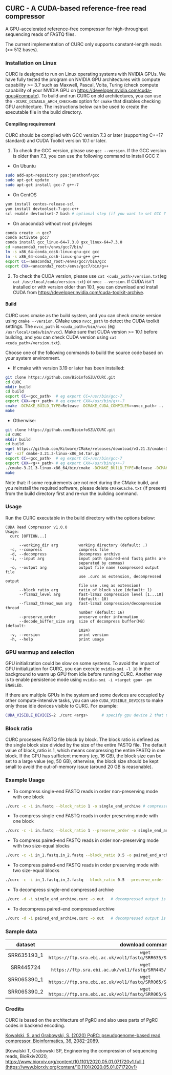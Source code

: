 ## CURC - A CUDA-based reference-free read compressor
A GPU-accelerated reference-free compressor for high-throughput sequencing reads of FASTQ files.

The current implementation of CURC only supports constant-length reads (<= 512 bases).

### Installation on Linux
CURC is designed to run on Linux operating systems with NVIDIA GPUs.
We have fully tested the program on NVIDIA GPU architectures with compute capability >= 3.7 such as Maxwell, Pascal, Volta, Turing 
(check compute capability of your NVIDIA GPU on https://developer.nvidia.com/cuda-gpus#compute). 
To build and run CURC on old architectures, you can use the `-DCURC_DISABLE_ARCH_CHECK=ON` option for `cmake` that disables checking GPU architecture.
The instructions below can be used to create the executable file in the build directory. 

#### Compiling requirement
CURC should be compiled with GCC version 7.3 or later (supporting C++17 standard) and CUDA Toolkit version 10.1 or later. 
1. To check the GCC version, please use `gcc --version`. If the GCC version is older than 7.3, you can use the following command to install GCC 7.
- On Ubuntu
```bash
sudo add-apt-repository ppa:jonathonf/gcc
sudo apt-get update
sudo apt-get install gcc-7 g++-7
```
- On CentOS
```bash
yum install centos-release-scl
yum install devtoolset-7-gcc-c++
scl enable devtoolset-7 bash # optional step (if you want to set GCC 7 as default compiler in bash)
```
- On anaconda3 without root privileges
```bash
conda create -n gcc7 
conda activate gcc7
conda install gcc_linux-64=7.3.0 gxx_linux-64=7.3.0
cd <anaconda3_root>/envs/gcc7/bin/  
ln -s x86_64-conda_cos6-linux-gnu-gcc gcc 
ln -s x86_64-conda_cos6-linux-gnu-g++ g++ 
export CC=<anaconda3_root>/envs/gcc7/bin/gcc  
export CXX=<anaconda3_root>/envs/gcc7/bin/g++ 
```

2. To check the CUDA version, please use `cat <cuda_path>/version.txt`(eg `cat /usr/local/cuda/version.txt`) or `nvcc --version`.
If CUDA isn't installed or with version older than 10.1, you can download and install CUDA from https://developer.nvidia.com/cuda-toolkit-archive. 

#### Build
CURC uses cmake as the build system, and you can check cmake version using `cmake --version`.
CMake uses `nvcc_path` to detect the CUDA toolkit settings. 
The `nvcc_path` is `<cuda_path>/bin/nvcc` (eg `/usr/local/cuda/bin/nvcc`). 
Make sure that CUDA version >= 10.1 before building, and you can check CUDA version using `cat <cuda_path>/version.txt`). 

Choose one of the following commands to build the source code based on your system environment.
- If cmake with version 3.19 or later has been installed:
```bash
git clone https://github.com/BioinfoSZU/CURC.git
cd CURC 
mkdir build
cd build
export CC=<gcc_path>  # eg export CC=/usr/bin/gcc-7
export CXX=<g++_path> # eg export CXX=/usr/bin/g++-7
cmake -DCMAKE_BUILD_TYPE=Release -DCMAKE_CUDA_COMPILER=<nvcc_path> .. 
make
```

- Otherwise:
```bash
git clone https://github.com/BioinfoSZU/CURC.git
cd CURC
mkdir build
cd build
wget https://github.com/Kitware/CMake/releases/download/v3.21.3/cmake-3.21.3-linux-x86_64.tar.gz
tar -xzf cmake-3.21.3-linux-x86_64.tar.gz
export CC=<gcc_path>  # eg export CC=/usr/bin/gcc-7
export CXX=<g++_path> # eg export CXX=/usr/bin/g++-7
./cmake-3.21.3-linux-x86_64/bin/cmake -DCMAKE_BUILD_TYPE=Release -DCMAKE_CUDA_COMPILER=<nvcc_path> .. 
make
```

Note that: if some requirements are not met during the CMake build, and you reinstall the required software, 
please delete `CMakeCache.txt` (if present) from the build directory first and re-run the building command.

### Usage
Run the CURC executable in the build directory with the options below:
```text
CUDA Read Compressor v1.0.0
Usage:
  curc [OPTION...]

      --working_dir arg         working directory (default: .)
  -c, --compress                compress file
  -d, --decompress              decompress archive
  -i, --input arg               input path (paired-end fastq paths are 
                                separated by commas)
  -o, --output arg              output file name (compressed output file 
                                use .curc as extension, decompressed output 
                                file use .seq as extension)
      --block_ratio arg         ratio of block size (default: 1)
      --flzma2_level arg        fast-lzma2 compression level [1...10] 
                                (default: 10)
      --flzma2_thread_num arg   fast-lzma2 compression/decompression thread 
                                number (default: 16)
      --preserve_order          preserve order information
      --decode_buffer_size arg  size of decompress buffer(MB) (default: 
                                1024)
  -v, --version                 print version
  -h, --help                    print usage
```

### GPU warmup and selection
GPU initialization could be slow on some systems. To avoid the impact of GPU initialization for CURC, 
you can execute `nvidia-smi -l 10` in the background to warm up GPU from idle before running CURC.
Another way is to enable persistence mode using `nvidia-smi -i <target gpu> -pm ENABLED`. 

If there are multiple GPUs in the system and some devices are occupied by other compute-intensive tasks, 
you can use `CUDA_VISIBLE_DEVICES` to make only those idle devices visible to CURC. For example:
```bash
CUDA_VISIBLE_DEVICES=2 ./curc <args>      # specify gpu device 2 that CURC uses
```

### Block ratio
CURC processes FASTQ file block by block. The block ratio is defined as the single block size divided by the size of the entire FASTQ file.
The default value of block_ratio is 1, which means compressing the entire FASTQ in one block.
If the GPU has sufficient memory (eg, 16 GB), the block size can be set to a large value (eg, 50 GB), otherwise, 
the block size should be kept small to avoid the out-of-memory issue (around 20 GB is reasonable).

### Example Usage
- To compress single-end FASTQ reads in order non-preserving mode with one block
```bash
./curc -c -i in.fastq --block_ratio 1 -o single_end_archive # compressed output is single_end_archive.curc
```

- To compress single-end FASTQ reads in order preserving mode with one block
```bash
./curc -c -i in.fastq --block_ratio 1 --preserve_order -o single_end_archive # compressed output is single_end_archive.curc
```

- To compress paired-end FASTQ reads in order non-preserving mode with two size-equal blocks
```bash
./curc -c -i in_1.fastq,in_2.fastq --block_ratio 0.5 -o paired_end_archive # compressed output is paired_end_archive.curc
```

- To compress paired-end FASTQ reads in order preserving mode with two size-equal blocks
```bash
./curc -c -i in_1.fastq,in_2.fastq --block_ratio 0.5 --preserve_order -o paired_end_archive # compressed output is paired_end_archive.curc
```

- To decompress single-end compressed archive
```bash
./curc -d -i single_end_archive.curc -o out   # decompressed output is out.seq 
```

- To decompress paired-end compressed archive
```bash
./curc -d -i paired_end_archive.curc -o out   # decompressed output is out_1.seq and out_2.seq
```

### Sample data
|   dataset    |  download command | direct download link   |
|   :----:     |      :----:       |        :----:          |
| SRR635193_1  |`wget https://ftp.sra.ebi.ac.uk/vol1/fastq/SRR635/SRR635193/SRR635193_1.fastq.gz` | [SRR635193_1.fastq.gz](https://ftp.sra.ebi.ac.uk/vol1/fastq/SRR635/SRR635193/SRR635193_1.fastq.gz) |
| SRR445724    |`wget https://ftp.sra.ebi.ac.uk/vol1/fastq/SRR445/SRR445724/SRR445724.fastq.gz`   | [SRR445724.fastq.gz](https://ftp.sra.ebi.ac.uk/vol1/fastq/SRR445/SRR445724/SRR445724.fastq.gz)   |
| SRR065390_1  |`wget https://ftp.sra.ebi.ac.uk/vol1/fastq/SRR065/SRR065390/SRR065390_1.fastq.gz` | [SRR065390_1.fastq.gz](https://ftp.sra.ebi.ac.uk/vol1/fastq/SRR065/SRR065390/SRR065390_1.fastq.gz) |
| SRR065390_2  |`wget https://ftp.sra.ebi.ac.uk/vol1/fastq/SRR065/SRR065390/SRR065390_2.fastq.gz` | [SRR065390_2.fastq.gz](https://ftp.sra.ebi.ac.uk/vol1/fastq/SRR065/SRR065390/SRR065390_2.fastq.gz) |

### Credits
CURC is based on the architecture of PgRC and also uses parts of PgRC codes in backend encoding.

[Kowalski, S. and Grabowski, S. (2020) PgRC: pseudogenome-based read compressor. Bioinformatics, 36, 2082–2089.](https://academic.oup.com/bioinformatics/article/36/7/2082/5670526)

[Kowalski T, Grabowski SP, Engineering the compression of sequencing reads, BioRxiv2020, https://www.biorxiv.org/content/10.1101/2020.05.01.071720v1.full.](https://www.biorxiv.org/content/10.1101/2020.05.01.071720v1)